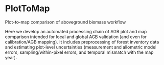 # PlotToMap
Plot-to-map comparison of aboveground biomass workflow

Here we develop an automated processing chain of AGB plot and map comparison intended for local and global AGB validation (and even for calibration/AGB mapping). It includes preprocessing of forest inventory data and estimating plot-level uncertainties (measurement and allometric model errors, sampling/within-pixel errors, and temporal mismatch with the map year).
